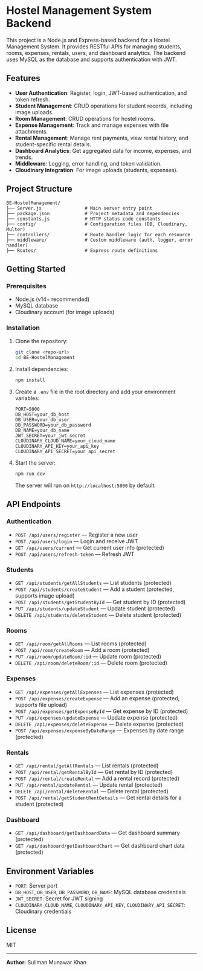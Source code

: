 # Hostel Management System Backend

This project is a Node.js and Express-based backend for a Hostel Management System. It provides RESTful APIs for managing students, rooms, expenses, rentals, users, and dashboard analytics. The backend uses MySQL as the database and supports authentication with JWT.

## Features

- **User Authentication**: Register, login, JWT-based authentication, and token refresh.
- **Student Management**: CRUD operations for student records, including image uploads.
- **Room Management**: CRUD operations for hostel rooms.
- **Expense Management**: Track and manage expenses with file attachments.
- **Rental Management**: Manage rent payments, view rental history, and student-specific rental details.
- **Dashboard Analytics**: Get aggregated data for income, expenses, and trends.
- **Middleware**: Logging, error handling, and token validation.
- **Cloudinary Integration**: For image uploads (students, expenses).

## Project Structure

```
BE-HostelManagement/
├── Server.js                # Main server entry point
├── package.json             # Project metadata and dependencies
├── constants.js             # HTTP status code constants
├── config/                  # Configuration files (DB, Cloudinary, Multer)
├── controllers/             # Route handler logic for each resource
├── middleware/              # Custom middleware (auth, logger, error handler)
├── Routes/                  # Express route definitions
```

## Getting Started

### Prerequisites
- Node.js (v14+ recommended)
- MySQL database
- Cloudinary account (for image uploads)

### Installation
1. Clone the repository:
   ```sh
   git clone <repo-url>
   cd BE-HostelManagement
   ```
2. Install dependencies:
   ```sh
   npm install
   ```
3. Create a `.env` file in the root directory and add your environment variables:
   ```env
   PORT=5000
   DB_HOST=your_db_host
   DB_USER=your_db_user
   DB_PASSWORD=your_db_password
   DB_NAME=your_db_name
   JWT_SECRET=your_jwt_secret
   CLOUDINARY_CLOUD_NAME=your_cloud_name
   CLOUDINARY_API_KEY=your_api_key
   CLOUDINARY_API_SECRET=your_api_secret
   ```
4. Start the server:
   ```sh
   npm run dev
   ```
   The server will run on `http://localhost:5000` by default.

## API Endpoints

### Authentication
- `POST /api/users/register` — Register a new user
- `POST /api/users/login` — Login and receive JWT
- `GET /api/users/current` — Get current user info (protected)
- `POST /api/users/refresh-token` — Refresh JWT

### Students
- `GET /api/students/getAllStudents` — List students (protected)
- `POST /api/students/createStudent` — Add a student (protected, supports image upload)
- `POST /api/students/getStudentById` — Get student by ID (protected)
- `PUT /api/students/updateStudent` — Update student (protected)
- `DELETE /api/students/deleteStudent` — Delete student (protected)

### Rooms
- `GET /api/room/getAllRooms` — List rooms (protected)
- `POST /api/room/createRoom` — Add a room (protected)
- `PUT /api/room/updateRoom/:id` — Update room (protected)
- `DELETE /api/room/deleteRoom/:id` — Delete room (protected)

### Expenses
- `GET /api/expenses/getAllExpenses` — List expenses (protected)
- `POST /api/expenses/createExpense` — Add an expense (protected, supports file upload)
- `POST /api/expenses/getExpenseById` — Get expense by ID (protected)
- `PUT /api/expenses/updateExpense` — Update expense (protected)
- `DELETE /api/expenses/deleteExpense` — Delete expense (protected)
- `POST /api/expenses/expenseByDateRange` — Expenses by date range (protected)

### Rentals
- `GET /api/rental/getAllRentals` — List rentals (protected)
- `POST /api/rental/getRentalById` — Get rental by ID (protected)
- `POST /api/rental/createRental` — Add a rental record (protected)
- `PUT /api/rental/updateRental` — Update rental (protected)
- `DELETE /api/rental/deleteRental` — Delete rental (protected)
- `POST /api/rental/getStudentRentDetails` — Get rental details for a student (protected)

### Dashboard
- `GET /api/dashboard/getDashboardData` — Get dashboard summary (protected)
- `GET /api/dashboard/getDashboardChart` — Get dashboard chart data (protected)

## Environment Variables
- `PORT`: Server port
- `DB_HOST`, `DB_USER`, `DB_PASSWORD`, `DB_NAME`: MySQL database credentials
- `JWT_SECRET`: Secret for JWT signing
- `CLOUDINARY_CLOUD_NAME`, `CLOUDINARY_API_KEY`, `CLOUDINARY_API_SECRET`: Cloudinary credentials

## License
MIT

---
**Author:** Suliman Munawar Khan
